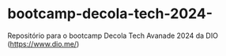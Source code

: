 # bootcamp-decola-tech-2024-
Repositório para o bootcamp Decola Tech Avanade 2024 da DIO (https://www.dio.me/)
